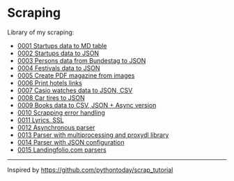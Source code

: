 # Scraping

Library of my scraping:

* [0001 Startups data to MD table](./0001/)
* [0002 Startups data to JSON](./0002/)
* [0003 Persons data from Bundestag to JSON](./0003/)
* [0004 Festivals data to JSON](./0004/)
* [0005 Create PDF magazine from images](./0005/)
* [0006 Print hotels links](./0006/)
* [0007 Casio watches data to JSON, CSV](./0007/)
* [0008 Car tires to JSON](./0008/)
* [0009 Books data to CSV, JSON + Async version](./0009/)
* [0010 Scrapping error handling](./0010/)
* [0011 Lyrics. SSL](./0011/)
* [0012 Asynchronous parser](./0012/)
* [0013 Parser with multiprocessing and proxydl library](./0013/)
* [0014 Parser with JSON configuration](./0014/)
* [0015 Landingfolio.com parsers](./0015/)

---

Inspired by <https://github.com/pythontoday/scrap_tutorial>
